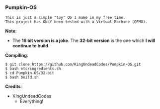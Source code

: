 ### Pumpkin-OS ###

```
This is just a simple "toy" OS I make in my free time.
This project has ONLY been tested with a Virtual Machine (QEMU).
```

**Note**:
- The **16 bit version is a joke**. The **32-bit version** is the one which **I will continue to build**.

**Compiling**: 
```console
$ git clone https://github.com/KingUndeadCodes/Pumpkin-OS.git
$ bash etc/ingredients.sh
$ cd Pumpkin-OS/32-bit
$ bash build.sh
```
  
**Credits**:
- KingUndeadCodes  
  - Everything!
